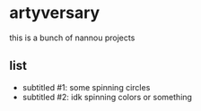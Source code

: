 # artyversary

this is a bunch of nannou projects

## list

- subtitled #1: some spinning circles
- subtitled #2: idk spinning colors or something
